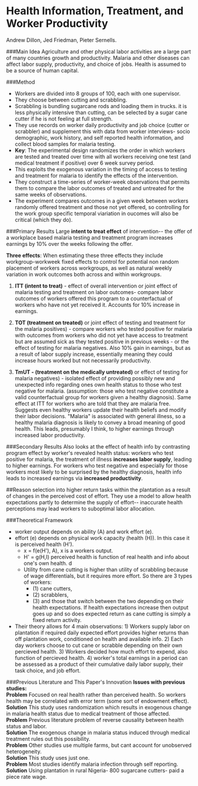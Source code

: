 Health Information, Treatment, and Worker Productivity 
=========
Andrew Dillon, Jed Friedman, Pieter Sernells.

###Main Idea
Agriculture and other physical labor activities are a large part of many countries growth and productivity. Malaria and other diseases can affect labor supply, productivity, and choice of jobs. Health is assumed to be a source of human capital. 

###Method

- Workers are divided into 8 groups of 100, each with one supervisor. 
- They choose between cutting and scrabbling. 
- Scrabbling is bundling sugarcane rods and loading them in trucks. it is less physically intensive than cutting, can be selected by a sugar cane cutter if he is not feeling at full strength.
- They use records on worker daily productivity and job choice (cutter or scrabbler) and supplement this with data from worker interviews- socio demographic, work history, and self reported health information, and collect blood samples for malaria testing. 
- **Key**: The experimental design randomizes the order in which workers are tested and treated over time with all workers receiving one test (and medical treatment if positive) over 6 week survey period. 
-  This exploits the exogenous variation in the timing of access to testing and treatment for malaria to identify the effects of the intervention. 
- They construct a time-series of worker-week observations that permits them to compare the labor outcomes of treated and untreated for the same weeks of observations.
- The experiment compares outcomes in a given week between workers randomly offered treatment and those not yet offered, so controlling for the work group specific temporal viariation in oucomes will also be critical (which they do).


###Primary Results 
Large **intent to treat effect** of intervention-- the offer of a workplace based malaria testing and treatment program increases earnings by 10% over the weeks following the offer. 

**Three effects**: When estimating these three effects they include workgroup-workweek fixed effects  to control for potential non random placement of workers across workgroups, as well as natural weekly variation in work outcomes both across and within workgroups.

1) **ITT (intent to treat)** - effect of overall intervention or joint effect of malaria testing and treatment on labor outcomes- compare labor outcomes of workers offered this program to a counterfactual of workers who have not yet received it.  Accounts for 10% increase in earnings.

2) **TOT (treatment on treated)** or joint effect of testing and treatment for the malaria positives) - compare workers who tested positive for malaria with outcomes from workers who did not yet have access to treatment but are assumed sick as they tested positive in previous weeks - or the effect of testing for malaria negatives. Also 10% gain in earnings, but as a result of labor supply increase, essentially meaning they could increase hours worked but not necessarily productivity.
3) **TmUT - (treatment on the medically untreated)** or effect of testing for malaria negatives) - isolated effect of providing possibly new and unexpected info regarding ones own health status to those who test negative for malaria. (assumption: those who test negative constitute a valid counterfactual group for workers given a healthy diagnosis). Same effect at ITT for workers who are told that they are malaria free. Suggests even healthy workers update their health beliefs and modify their labor decisions. "Malaria" is associated with general illness, so a healthy malaria diagnosis is likely to convey a broad meaning of good health. This leads, presumably I think, to higher earnings through increased labor productivity. 

###Secondary Results
Also looks at the effect of health info by contrasting program effect by worker's revealed health status: workers who test positive for malaria, the treatment of illness **increases labor supply**, leading to higher earnings. For workers who test negative and especially for those workers most likely to be surprised by the healthy diagnosis, health info leads to increased earnings via **increased productivity**. 

##Reason 
selection into higher return tasks within the plantation as a result of changes in the perceived cost of effort. They use a model to allow health expectations partly to determine the supply of effort-- inaccurate health perceptions may lead workers to suboptimal labor allocation. 

###Theoretical Framework 
- worker output depends on ability (A) and work effort (e).
- effort (e) depends on physical work capacity (health (H)). In this case it is perceived health (H').
	- x = f(e(H'), A), x is a workers output. 
	- H' = g(H,I)  perceived health is function of real health and info about one's own health. d
	- Utility from cane cutting is higher than utility of scrabbling because of wage differentials, but it requires more effort. So there are 3 types of workers: 
		- (1) cane cutters, 
		- (2) scrabblers, 
		- (3) and those that switch between the two depending on their health expectations. If health expectations increase then output goes up and so does expected return as cane cutting is simply a fixed return activity. 
- Their theory allows for 4 main observations:
		1) Workers supply labor on plantation if required daily expected effort provides higher returns than off plantation work,  conditioned on health and available info. 
	2) Each day workers choose to cut cane or scrabble depending on their own percieved health.
	3) Workers decided how much effort to expend, also function of percieved health. 
	4) worker's total earnings in a period can be assessed as a product of their cumulative daily labor supply, their task choice, and job effort. 
	
###Previous Literature and This Paper's Innovation
**Issues with previous studies:**  
**Problem** Focused on real health rather than perceived health. So workers health may be correlated with error term (some sort of endowment effect).  
**Solution** This study uses randomization which results in exogenous change in malaria health status due to medical treatment of those affected.  
**Problem** Previous literature problem of reverse causality between health status and labor.   
**Solution** The exogenous change in malaria status induced through medical treatment rules out this possibility.  
**Problem** Other studies use multiple farms, but cant account for unobserved heterogeneity.  
**Solution** This study uses just one.  
**Problem** Most studies identify malaria infection through self reporting.  
**Solution** Using plantation in rural Nigeria- 800 sugarcane cutters- paid a piece rate wage.  